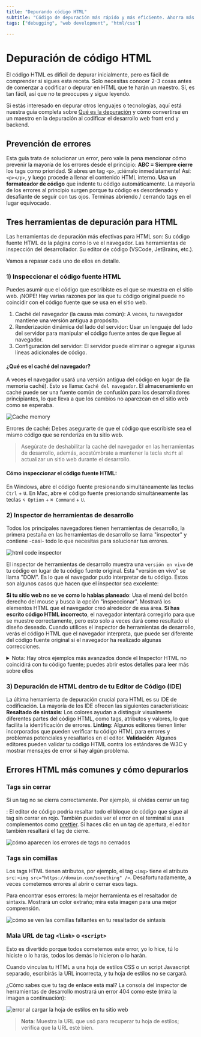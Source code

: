 ```yaml
---
title: "Depurando código HTML"
subtitle: "Código de depuración más rápido y más eficiente. Ahorra más del 50% de tu tiempo de depuración al codificar HTML."
tags: ["debugging", "web development", "html/css"]

--- 
```


# Depuración de código HTML

El código HTML es difícil de depurar inicialmente, pero es fácil de comprender si sigues esta receta. Solo necesitas conocer 2-3 cosas antes de comenzar a codificar o depurar en HTML que te harán un maestro. Sí, es tan fácil, así que no te preocupes y sigue leyendo.

Si estás interesado en depurar otros lenguajes o tecnologías, aquí está nuestra guía completa sobre [Qué es la depuración](https://) y cómo convertirse en un maestro en la depuración al codificar el desarrollo web front end y backend.

## Prevención de errores

Esta guía trata de solucionar un error, pero vale la pena mencionar cómo prevenir la mayoría de los errores desde el principio:
**ABC = Siempre cierre** los tags como prioridad. Si abres un tag `<p>`, ¡ciérralo inmediatamente! Así: `<p></p>`, y luego procede a llenar el contenido HTML interno.
**Usa un formateador de código** que indente tu código automáticamente. La mayoría de los errores al principio surgen porque tu código es desordenado y desafiante de seguir con tus ojos. Terminas abriendo / cerrando tags en el lugar equivocado.

## Tres herramientas de depuración para HTML

Las herramientas de depuración más efectivas para HTML son:
Su código fuente HTML de la página como lo ve el navegador.
Las herramientas de inspección del desarrollador.
Su editor de código (VSCode, JetBrains, etc.).

Vamos a repasar cada uno de ellos en detalle.

### 1) Inspeccionar el código fuente HTML

Puedes asumir que el código que escribiste es el que se muestra en el sitio web. ¡NOPE!
Hay varias razones por las que tu código original puede no coincidir con el código fuente que se usa en el sitio web.

1. Caché del navegador (la causa más común): A veces, tu navegador mantiene una versión antigua a propósito.
2. Renderización dinámica del lado del servidor: Usar un lenguaje del lado del servidor para manipular el código fuente antes de que llegue al navegador.
3. Configuración del servidor: El servidor puede eliminar o agregar algunas líneas adicionales de código.

#### ¿Qué es el caché del navegador?

A veces el navegador usará una versión antigua del código en lugar de (la memoria caché). Esto se llama: `Caché del navegador`. 
El almacenamiento en caché puede ser una fuente común de confusión para los desarrolladores principiantes, lo que lleva a que los cambios no aparezcan en el sitio web como se esperaba.

![Cache memory](https://storage.googleapis.com/media-breathecode/c554b1b12abd3b8e7392151ceb31ed2f367e673e99f890e0a7c70ea4df7f68ad)

Errores de caché: Debes asegurarte de que el código que escribiste sea el mismo código que se renderiza en tu sitio web.

> Asegúrate de deshabilitar la caché del navegador en las herramientas de desarrollo, además, acostúmbrate a mantener la tecla `shift` al actualizar un sitio web durante el desarrollo.

#### Cómo inspeccionar el código fuente HTML:

En Windows, abre el código fuente presionando simultáneamente las teclas `Ctrl` + `U`.
En Mac, abre el código fuente presionando simultáneamente las teclas `⌥ Option` + `⌘ Command` + `U`.

### 2) Inspector de herramientas de desarrollo

Todos los principales navegadores tienen herramientas de desarrollo, la primera pestaña en las herramientas de desarrollo se llama "inspector" y contiene -casi- todo lo que necesitas para solucionar tus errores.

![html code inspector](https://i.imgur.com/Fca0Hkm.gif)

El inspector de herramientas de desarrollo muestra una `versión en vivo` de tu código en lugar de tu código fuente original. Esta "versión en vivo" se llama "DOM". Es lo que el navegador pudo interpretar de tu código. Estos son algunos casos que hacen que el inspector sea excelente:

**Si tu sitio web no se ve como lo habías planeado**: Usa el menú del botón derecho del mouse y busca la opción "inspeccionar". Mostrará los elementos HTML que el navegador creó alrededor de esa área.
**Si has escrito código HTML incorrecto**, el navegador intentará corregirlo para que se muestre correctamente, pero esto solo a veces dará como resultado el diseño deseado. Cuando utilices el inspector de herramientas de desarrollo, verás el código HTML que el navegador interpreta, que puede ser diferente del código fuente original si el navegador ha realizado algunas correcciones.

<details>
 <summary>Nota: Hay otros ejemplos más avanzados donde el Inspector HTML no coincidirá con tu código fuente; puedes abrir estos detalles para leer más sobre ellos</summary>

Minificación: A veces, los sitios web comprimen y optimizan el código para tiempos de carga más rápidos. El inspector HTML mostrará el código minificado, que puede ser difícil de leer.
Extensiones del navegador: Los bloqueadores de anuncios o bloqueadores de scripts modifican el código mostrado en el inspector HTML.
Renderizado del lado del servidor: el inspector HTML mostrará el código renderizado en el servidor en lugar del código fuente.

</details>

### 3) Depuración de HTML dentro de tu Editor de Código (IDE)

La última herramienta de depuración crucial para HTML es su IDE de codificación. La mayoría de los IDE ofrecen las siguientes características:
**Resaltado de sintaxis**: Los colores ayudan a distinguir visualmente diferentes partes del código HTML, como tags, atributos y valores, lo que facilita la identificación de errores.
**Linting**: Algunos editores tienen linter incorporados que pueden verificar tu código HTML para errores y problemas potenciales y resaltarlos en el editor.
**Validación**: Algunos editores pueden validar tu código HTML contra los estándares de W3C y mostrar mensajes de error si hay algún problema.

## Errores HTML más comunes y cómo depurarlos

### Tags sin cerrar

Si un tag no se cierra correctamente. Por ejemplo, si olvidas cerrar un tag <div>:
El editor de código podría resaltar todo el bloque de código que sigue al tag sin cerrar en rojo.
También puedes ver el error en el terminal si usas complementos como [prettier](https://prettier.io/).
Si haces clic en un tag de apertura, el editor también resaltará el tag de cierre.

![cómo aparecen los errores de tags no cerrados](https://i.imgur.com/oJEe61z.png)

### Tags sin comillas

Los tags HTML tienen atributos, por ejemplo, el tag `<img>` tiene el atributo `src`: `<img src="https://domain.com/something" />`. 
Desafortunadamente, a veces cometemos errores al abrir o cerrar esos tags.

Para encontrar esos errores: la mejor herramienta es el resaltador de sintaxis. Mostrará un color extraño; mira esta imagen para una mejor comprensión.

![cómo se ven las comillas faltantes en tu resaltador de sintaxis](https://i.imgur.com/JzNqq1W.png)

### Mala URL de tag `<link>` o `<script>`

Esto es divertido porque todos cometemos este error, yo lo hice, tú lo hiciste o lo harás, todos los demás lo hicieron o lo harán.

Cuando vinculas tu HTML a una hoja de estilos CSS o un script Javascript separado, escribirás la URL incorrecta, y tu hoja de estilos no se cargará.

¿Cómo sabes que tu tag de enlace está mal? La consola del inspector de herramientas de desarrollo mostrará un error 404 como este (mira la imagen a continuación):

![error al cargar la hoja de estilos en tu sitio web](https://storage.googleapis.com/breathecode-asset-images/ec4a60f3823464d8fcb8a861b8bf3c786a65015e6ce66f63d17ff11bb161c0a3.png)

> **Nota**: Muestra la URL que usó para recuperar tu hoja de estilos; verifica que la URL esté bien.
